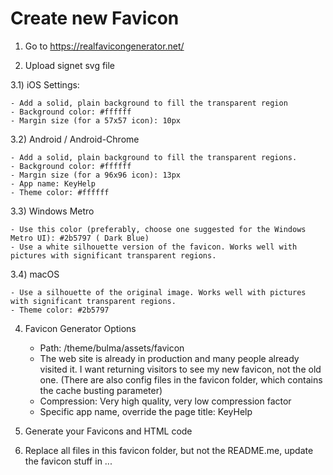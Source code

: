 # Create new Favicon

1) Go to https://realfavicongenerator.net/

2) Upload signet svg file

3.1) iOS Settings:

    - Add a solid, plain background to fill the transparent region
    - Background color: #ffffff
    - Margin size (for a 57x57 icon): 10px

3.2) Android / Android-Chrome

    - Add a solid, plain background to fill the transparent regions.
    - Background color: #ffffff
    - Margin size (for a 96x96 icon): 13px
    - App name: KeyHelp
    - Theme color: #ffffff

3.3) Windows Metro

    - Use this color (preferably, choose one suggested for the Windows Metro UI): #2b5797 ( Dark Blue)
    - Use a white silhouette version of the favicon. Works well with pictures with significant transparent regions.

3.4) macOS

    - Use a silhouette of the original image. Works well with pictures with significant transparent regions.
    - Theme color: #2b5797

4) Favicon Generator Options

    - Path: /theme/bulma/assets/favicon
    - The web site is already in production and many people already visited it. I want returning visitors to see my new favicon, not the old one.
        (There are also config files in the favicon folder, which contains the cache busting parameter)
    - Compression: Very high quality, very low compression factor
    - Specific app name, override the page title: KeyHelp

5) Generate your Favicons and HTML code

6) Replace all files in this favicon folder, but not the README.me, update the favicon stuff in <head>...</head>